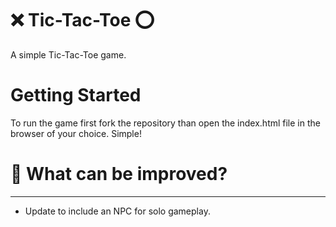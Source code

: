 # ️❌ Tic-Tac-Toe ⭕
A simple Tic-Tac-Toe game.

# Getting Started
To run the game first fork the repository than open the index.html file in the browser of your choice. Simple!

# 📝 What can be improved?
---
- Update to include an NPC for solo gameplay.
